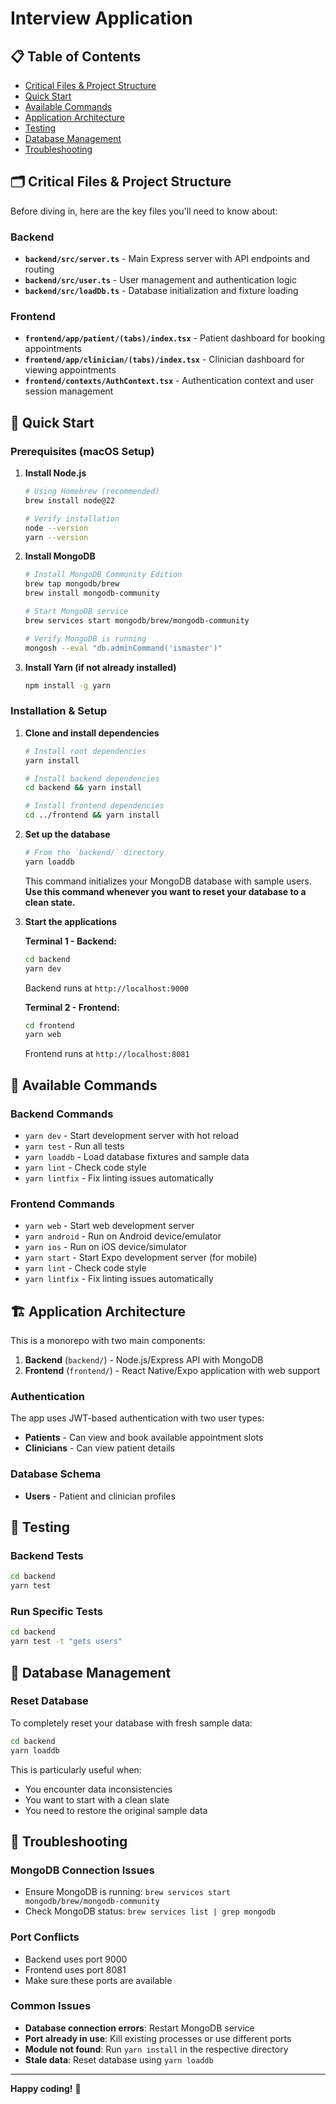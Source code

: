 # Interview Application

## 📋 Table of Contents

- [Critical Files & Project Structure](#-critical-files--project-structure)
- [Quick Start](#-quick-start)
- [Available Commands](#-available-commands)
- [Application Architecture](#-application-architecture)
- [Testing](#-testing)
- [Database Management](#-database-management)
- [Troubleshooting](#-troubleshooting)

## 🗂️ Critical Files & Project Structure

Before diving in, here are the key files you'll need to know about:

### Backend
- **`backend/src/server.ts`** - Main Express server with API endpoints and routing
- **`backend/src/user.ts`** - User management and authentication logic
- **`backend/src/loadDb.ts`** - Database initialization and fixture loading

### Frontend
- **`frontend/app/patient/(tabs)/index.tsx`** - Patient dashboard for booking appointments
- **`frontend/app/clinician/(tabs)/index.tsx`** - Clinician dashboard for viewing appointments
- **`frontend/contexts/AuthContext.tsx`** - Authentication context and user session management

## 🚀 Quick Start

### Prerequisites (macOS Setup)

1. **Install Node.js**
   ```bash
   # Using Homebrew (recommended)
   brew install node@22
   
   # Verify installation
   node --version
   yarn --version
   ```

2. **Install MongoDB**
   ```bash
   # Install MongoDB Community Edition
   brew tap mongodb/brew
   brew install mongodb-community
   
   # Start MongoDB service
   brew services start mongodb/brew/mongodb-community
   
   # Verify MongoDB is running
   mongosh --eval "db.adminCommand('ismaster')"
   ```

3. **Install Yarn (if not already installed)**
   ```bash
   npm install -g yarn
   ```

### Installation & Setup

1. **Clone and install dependencies**
   ```bash
   # Install root dependencies
   yarn install
   
   # Install backend dependencies
   cd backend && yarn install
   
   # Install frontend dependencies
   cd ../frontend && yarn install
   ```

2. **Set up the database**
   ```bash
   # From the `backend/` directory
   yarn loaddb
   ```
   This command initializes your MongoDB database with sample users. **Use this command whenever you want to reset your database to a clean state.**

3. **Start the applications**
   
   **Terminal 1 - Backend:**
   ```bash
   cd backend
   yarn dev
   ```
   Backend runs at `http://localhost:9000`
   
   **Terminal 2 - Frontend:**
   ```bash
   cd frontend
   yarn web
   ```
   Frontend runs at `http://localhost:8081`

## 🔧 Available Commands

### Backend Commands
- `yarn dev` - Start development server with hot reload
- `yarn test` - Run all tests
- `yarn loaddb` - Load database fixtures and sample data
- `yarn lint` - Check code style
- `yarn lintfix` - Fix linting issues automatically

### Frontend Commands
- `yarn web` - Start web development server
- `yarn android` - Run on Android device/emulator
- `yarn ios` - Run on iOS device/simulator
- `yarn start` - Start Expo development server (for mobile)
- `yarn lint` - Check code style
- `yarn lintfix` - Fix linting issues automatically

## 🏗️ Application Architecture

This is a monorepo with two main components:

1. **Backend** (`backend/`) - Node.js/Express API with MongoDB
2. **Frontend** (`frontend/`) - React Native/Expo application with web support

### Authentication
The app uses JWT-based authentication with two user types:
- **Patients** - Can view and book available appointment slots
- **Clinicians** - Can view patient details

### Database Schema
- **Users** - Patient and clinician profiles

## 🧪 Testing

### Backend Tests
```bash
cd backend
yarn test
```

### Run Specific Tests
```bash
cd backend
yarn test -t "gets users"
```

## 🔄 Database Management

### Reset Database
To completely reset your database with fresh sample data:
```bash
cd backend
yarn loaddb
```

This is particularly useful when:
- You encounter data inconsistencies
- You want to start with a clean slate
- You need to restore the original sample data

## 🐛 Troubleshooting

### MongoDB Connection Issues
- Ensure MongoDB is running: `brew services start mongodb/brew/mongodb-community`
- Check MongoDB status: `brew services list | grep mongodb`

### Port Conflicts
- Backend uses port 9000
- Frontend uses port 8081
- Make sure these ports are available

### Common Issues
- **Database connection errors**: Restart MongoDB service
- **Port already in use**: Kill existing processes or use different ports
- **Module not found**: Run `yarn install` in the respective directory
- **Stale data**: Reset database using `yarn loaddb`

---

**Happy coding!** 🎉

